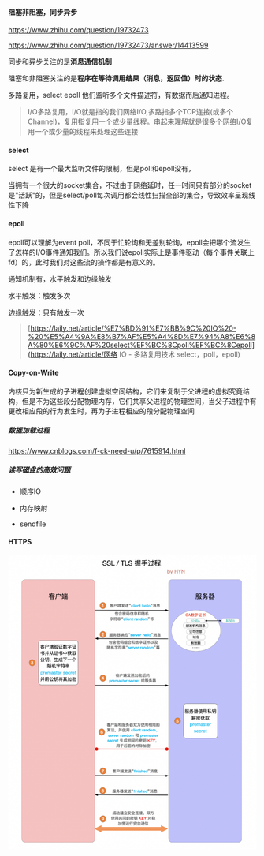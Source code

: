 #### 阻塞非阻塞，同步异步

https://www.zhihu.com/question/19732473

https://www.zhihu.com/question/19732473/answer/14413599

同步和异步关注的是**消息通信机制**

阻塞和非阻塞关注的是**程序在等待调用结果（消息，返回值）时的状态.**

多路复用，select epoll 他们监听多个文件描述符，有数据而后通知进程。

> I/O多路复用，I/O就是指的我们网络I/O,多路指多个TCP连接(或多个Channel)，复用指复用一个或少量线程。串起来理解就是很多个网络I/O复用一个或少量的线程来处理这些连接

#### select

select 是有一个最大监听文件的限制，但是poll和epoll没有，

当拥有一个很大的socket集合，不过由于网络延时，任一时间只有部分的socket是"活跃"的，但是select/poll每次调用都会线性扫描全部的集合，导致效率呈现线性下降

#### epoll

epoll可以理解为event poll，不同于忙轮询和无差别轮询，epoll会把哪个流发生了怎样的I/O事件通知我们。所以我们说epoll实际上是事件驱动（每个事件关联上fd）的，此时我们对这些流的操作都是有意义的。

通知机制有，水平触发和边缘触发

水平触发：触发多次

边缘触发：只有触发一次

> [https://laily.net/article/%E7%BD%91%E7%BB%9C%20IO%20-%20%E5%A4%9A%E8%B7%AF%E5%A4%8D%E7%94%A8%E6%8A%80%E6%9C%AF%20select%EF%BC%8Cpoll%EF%BC%8Cepoll](https://laily.net/article/网络 IO - 多路复用技术 select，poll，epoll)

#### Copy-on-Write

内核只为新生成的子进程创建虚拟空间结构，它们来复制于父进程的虚拟究竟结构，但是不为这些段分配物理内存，它们共享父进程的物理空间，当父子进程中有更改相应段的行为发生时，再为子进程相应的段分配物理空间

##### 数据加载过程

https://www.cnblogs.com/f-ck-need-u/p/7615914.html

##### 读写磁盘的高效问题

- 顺序IO


- 内存映射

- sendfile

#### HTTPS

![preview](.\images\基础概念\view.png)

